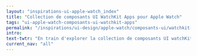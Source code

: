 ```yaml
---
layout: "inspirations-ui-apple-watch_index"
title: "Collection de composants UI WatchKit Apps pour Apple Watch"
tags: "ui-apple-watch-composants-ui-watchkit-apps"
permalink: "/inspirations/ui-design/apple-watch/composants-ui/watchkit-apps/"
intro:
text-twtr: "En train d'explorer la collection de composants UI watchKit Apps pour Apple Watch – @MagDuWebdesign"
current_nav: "all"
---
```

